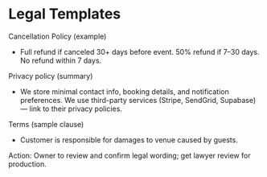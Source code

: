 # Legal Templates

Cancellation Policy (example)
- Full refund if canceled 30+ days before event. 50% refund if 7–30 days. No refund within 7 days.

Privacy policy (summary)
- We store minimal contact info, booking details, and notification preferences. We use third-party services (Stripe, SendGrid, Supabase) — link to their privacy policies.

Terms (sample clause)
- Customer is responsible for damages to venue caused by guests.

Action: Owner to review and confirm legal wording; get lawyer review for production.
